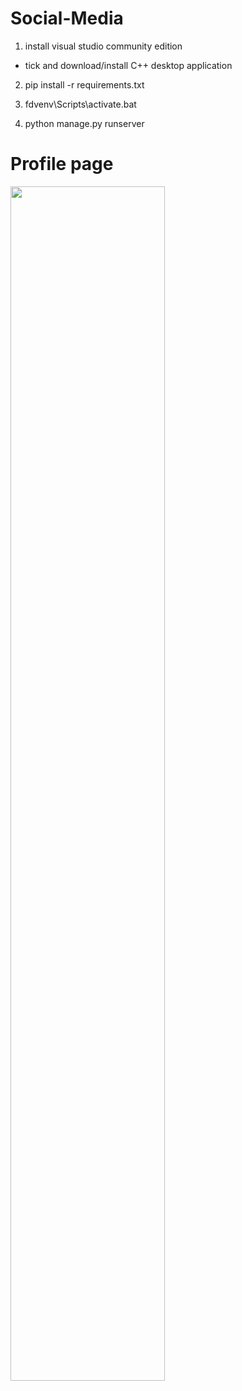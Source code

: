 # Social-Media

1. install visual studio community edition
  - tick and download/install C++ desktop application
  
2. pip install -r requirements.txt

3. fdvenv\Scripts\activate.bat

4. python manage.py runserver

<h1>Profile page</h1>
<img src="https://github.com/BAnanthu/Social-Media/blob/master/Screenshots/Screenshot%20(75).png" width="70%">